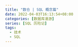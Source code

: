 ```yaml
---
title: "数仓 | SQL 概念篇"
date: 2022-04-03T16:13:54+08:00
categories: [数据库漫游]
series: [SQL 历险记]
tags:
  - 技术
  - SQL
---
```

